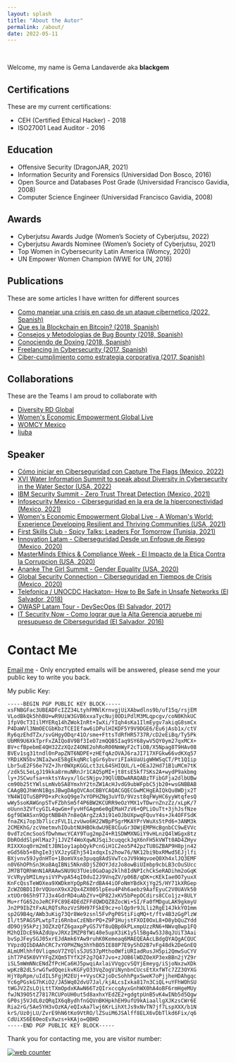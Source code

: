 ```yaml
---
layout: splash
title: "About the Autor"
permalink: /about/
date: 2022-05-11
---
```


<br>

Welcome, my name is Gema Landaverde aka **blackgem**

## Certifications

These are my current certifications:

- CEH (Certified Ethical Hacker) - 2018 
- ISO27001 Lead Auditor - 2016

## Education

- Offensive Security (DragonJAR, 2021)
- Information Security and Forensics (Universidad Don Bosco, 2016)
- Open Source and Databases Post Grade (Universidad Francisco Gavidia, 2008) 
- Computer Science Engineer (Universidad Francisco Gavidia, 2008)


## Awards 

- Cyberjutsu Awards Judge (Women’s Society of Cyberjutsu, 2022)
- Cyberjutsu Awards Nominee (Women’s Society of Cyberjutsu, 2021)
- Top Women in Cybersecurity Latin America (Womcy, 2020)
- UN Empower Women Champion (WWE for UN, 2016)


## Publications

These are some articles I have written for different sources

- [Como manejar una crisis en caso de un ataque cibernetico (2022, Spanish)](https://drive.google.com/file/d/149V12IplW9cdqEPpQ9axW1iU5-XiLsL0/view)
- [Que es la Blockchain en Bitcoin? (2018, Spanish)](https://issuu.com/noiseciberseguridad/docs/revista_noise_8)
- [Consejos y Metodologias de Bug Bounty (2018, Spanish)](https://issuu.com/noiseciberseguridad/docs/revista_noise_6)
- [Conociendo de Doxing (2018, Spanish)](https://issuu.com/noiseciberseguridad/docs/revista_febrero_2018)
- [Freelancing in Cybersecurity (2017, Spanish)](https://issuu.com/noiseciberseguridadla/docs/1.revista_20agosto_202017_20noise)
- [Ciber-cumplimiento como estrategia corporativa (2017, Spanish)](https://issuu.com/noiseciberseguridadla/docs/revista_noise_-_octubre)

  
## Collaborations

These are the Teams I am proud to collaborate with

- [Diversity RD Global](http://diversityrd.com/wp/consultants/)
- [Women's Economic Empowerment Global Live](https://es.weegloballive.com/)
- [WOMCY Mexico](https://www.womcy.org/es/inicio/)
- [Ijuba](http://www.ijuba.solutions/epayments/) 

## Speaker

- [Cómo iniciar en Ciberseguridad con Capture The Flags (Mexico, 2022)](https://www.linkedin.com/posts/womcy_womcy-womcymaezxico-womcytalks-activity-6902266104463646720-Ioyx?utm_source=linkedin_share&utm_medium=member_desktop_web)
- [XVI Water Information Summit to speak about Diversity in Cybersecurity in the Water Sector (USA, 2022)](https://environment.fiu.edu/where-we-work/freshwater/unesco-chair/water-information-summit-xvi/)
- [IBM Security Summit - Zero Trust Threat Detection (Mexico, 2021)](https://www.ibm.com/events/mx/es/security-summit/)
- [Infosecurity Mexico  - Ciberseguridad en la era de la hiperconectividad (Mexico, 2021)](https://www.infosecuritymexico.com/es/eventos-virtuales/infosecurity-latam-edition.html)
- [Women's Economic Empowerment Global Live  - A Woman's World: Experience Developing Resilient and Thriving Communities (USA, 2021)](https://www.weegloballive.com/events/a-womans-world-experience-developing-resilient-and-thriving-communities)
- [First Skills Club  - Spicy Talks: Leaders For Tomorrow (Tunisia, 2021)](https://firstskillsclub.com/)
- [Innovation Latam - Ciberseguridad Desde un Enfoque de Riesgo (Mexico, 2020)](https://www.ibm.com/events/mx/es/security-summit/)
- [MasterMinds Ethics & Compliance Week - El Impacto de la Etica Contra la Corrupcion (USA, 2020)](https://ethicsglobal.com/en/)
- [Ananke The Girl Summit - Gender Equality (USA, 2020)](https://anankemag.com/the-girl-summit/)
- [Global Security Connection - Ciberseguridad en Tiempos de Crisis (Mexico, 2020)](https://cerberus.consulting/2020/#inicio)
- [Telefonica / UNOCDC Hackaton- How to Be Safe in Unsafe Networks (El Salvador, 2018)](https://www.unodc.org/ropan/es/unodc-celebra-en-el-salvador-la-hackathon-aconseja-a-los-pequeos-para-el-uso-seguro-del-internet-en-el-marco-de-las-actividades-del-da-del-internet-seguro.html)
- [OWASP Latam Tour - DevSecOps (El Salvador, 2017)](https://www.facebook.com/owaspElSalvador)
- [IT Security Now - Como lograr que la Alta Gerencia apruebe mi presupueso de Ciberseguridad (El Salvador, 2016)](https://revistaitnow.com/)

# Contact Me

<a href="mailto:blackgem@protonmail.com">Email me</a> - Only encrypted emails will be answered, please send me your public key to write you back.


My public Key:

```
-----BEGIN PGP PUBLIC KEY BLOCK-----
xsFNBGFac3UBEADFcIZZ34LtyhFMNlKrnvgjUiXAbwdlns9b/uf15q/rsjEM
VLodBkQk5hhBU+wR9UiW3GVB6xxaTycNuj0ODiPdlM3MLqpcgv/coN0KhkUC
1fpV0cT3IilMYERq14hZWokInRt+IwXi/YIqh4sKa1IlmEygv7akiqG8smCx
P4DaWVl3NmOECGbKbzTCEIEfaw6iDPulHIKDF5Y9V9DGE6/Eu6jAsb1x/ctV
Ry6qzEhdTZx/svGHgyODqr41O/sme+FttsTdRfHR5737R/cD2eEiBq/Ty5Pk
UbMR9U6XkTprFxZAIQo8V9Bf3IeO7zmQQB5Iaq9SY68ywV5QY0ym27qxMCX+
BV+cfBpebmE4QH32ZzXQzZ4ONE2ohRoR00NmWyF2cTiOB/X5Npag8T9HAv08
BVEv1sg31tndl0nPapZNT6NDPE+zHEfqAzOVAJ6raJI717XFGkw66vdKXq57
YRDiKN5bv3NIa2wxE58gEkqNRclgGr6ybvriFIakUaUigWHWSqCT/Pt1Q1ip
Lbr5uE2FS6e7VZ+Jhr0WXpKGGLct3zL64SHIQUL/L+OEaJ2Hd71B1uMCm7tK
/zdk5L5eLgJ19kka8rmuNRnJr1CAQ5pMI+jt8tsE5kf7SKs2A+wydP9akbmg
ly+JSCwufsa+nktsYAvyx/lGcSNjpvJ9QlUBDwARAQABzTFibGFja2dlbUBw
cm90b25tYWlsLmNvbSA8YmxhY2tnZW1AcHJvdG9ubWFpbC5jb20+wsGNBBAB
CAAgBQJhWnN1BgsJBwgDAgQVCAoCBBYCAQACGQECGwMCHgEAIQkQu8WDjx2T
YN4WIQTuSBPPD+xPckoQ9ge7xYOPHZNg3uVfD/9Vzst8qFWyHC6yyWtqfesQ
wWy5soKAWGnpSTvFZbhSm5f4P6BW2KCURR9eOzYMX1vTDwrnZnzZz/xLpK/7
oUunn3ZVfcyGIL4qwGm+FyvHfGAgm6e0gEMaH7zV6+QPLiOuTt+3jhJsfNze
6gf9EWASxn9QptNBB4h7n8eQArgZzA3i91eOJbUXpwqFQuvY4s+Jk4OFFSdK
fnaZKi7op3b7liczFVLILzvUwo6H22WBpPSgrMKAYPrVWuXs5tPd6+3ANM3k
2CMEKhG/zcVmetmvhIOubtNUHBOkdwU9E8CGuGr3OWjEMPHcBgnbCC9wEVVc
0vdTzCmcSooSfDwhmwcYCAY9Tug2mpZ4+R1SDWMXNGiY9vHLnzQ4lWGgx8tz
DbROddSlpHlMaz7j1JVZf4WoXqwNJSqi3cuqqckJqX6nFH5kVWTt0AD4ZHyv
RIXXXoq0rm2mEtJBN1oy1apbQykPcnGiH1C2eo5P42pzTU8GZBAP9H8pjn42
eGd56b5+8hgIe3jVXJzyGEhj541xdqxIs2how76/NK12bi9bxRMwd5EJjlfi
BXjvnv59JydnHTo+1BomVXse3puqq8AdSVwTcoJV9kWqvoeQ0Xh4xlJQ3EMF
n0V6hOPhSn3Ko8AqIBNi5Nkn8Dj5Z0OYJdzJo8owBiUImbp9cbLB3cOuSUcc
JM7BTQRhWnN1ARAAwSNU9U3TUei0GaDap2klh8IdNPIchCkSeRADihm2oGqK
VcVRyybMILmysiVYPvpA54qI0duI2J9VnqZV/p06B/qDK+cKEkIae0O7yuxX
KnFcQssTeWOXea9XWDkmYpQpR6ZrdBA44iOFoNmYBdkXjYg25/HY71kXRGep
ZcWZOBD1I0rVQUonX9xX2Qx4ZX005lpEeu4P4h6aebz9AafEyuC2V0UAVk50
xtUOr065h9T7J3x4GdrRD4uAbZYv+QP82JxKV5bPepOCdirs8CCo1jz+8ULY
Mu+rfG652oJeRCFFC89E4DEdZFFdQWDQZ8ZocWi+SI/Fa0fMDguLAK9gkmyU
Jn2P9IbZtFxALRQTsRozVzSRH97FSkE9cz+olQp9r9JLli2RgE14JkkYO1mm
sp2G9B4q/AWb3uKig73Qr8We9zsnl5FvPgP0StiFiqMQ+t/ftv4B3zGgPlzW
Il/t5PAGSPLwtpTzi6RnbxCzENbrPQ+Z9P1HujstFXOI0OxL8+D8ybQuZYdd
dD9Oj95kPzj3OZXzQfZ6gaxpPyGS7Vf8uQBp0kPLxmpUzzRN6+NWvq0wp1FQ
M2hQIDcE9kAZdUpvJRXzIMZP8fWi40e5upX3iK1y5l5Bg4w53J8qJUiT3Aai
bvSpJFeySGJ05xrEJdAmk6YAw9ruhK0Kemeaq6MAEQEAAcLBdgQYAQgACQUC
YVpzdQIbDAAhCRC7xYOPHZNg3hYhBO5IE88P7E9yShD2B7vFg48dk2DeGnEQ
ALmUMlhhf0VliqmoV7ZYQlsSJUS37pMtho0WfiURIadRusJH5pi2QmwSuCYV
ihT7P45K0VYYFgZXQm5TYfX2F2g7Q47Jvo+zJOB6lWDZOeXP3exBBn2jYZ9r
iSL5mWmNNcENdZfPcHCa6HJ5pwqiAxlaiVVqgcvSQYjEmeyg/iSjoNxzwXDk
wpKzB2dLSrwGfwdQqeikvKGFyO33VqZogViNynbnCUcsEtXxfWTc7ZZ3OYXG
HjY8pRpm/uIdIL5FgjM2EUj++VysCK2joDcSohhPgxSweK7oPjjheHDAhgqc
Yc6gPGskG7hKiO2/JA5Wq02dvU7Jal/kjALcsIxka817n3CiQL+uYFhWOhSU
tWGJV2ZsLOjLttTXmOpdxKAwN66TzQIrxccqAyxGnhWX0hA4oBF6rmHgeMUy
fwJN39O5tZ7817RCUPoUH0ut5d8axhxYEdZE2+gdgtpUnB5vK4wINb5d5Qgw
GP0sj5VJdL0zQRqIX6qBydhfnGQVnBKHpkhEH9ufU9kAiaallgXJKzsCWr6E
Ria2rG/5Ae5YH3vOzKA/eQIxAa7lwj6KrLihXtJs9xNvTN7jf7LspXXX/b1N
krS/Uz0jLU/ZvrE9hN6tKo9VtRO/lZSuiM6JSAlff8ELX6vDbTlkd6Fix/q6
CdUiXS6E60eoEvXwzs+kKAjo=QBHD
-----END PGP PUBLIC KEY BLOCK-----
```
<p>Thank you for contacting me, you are visitor number:</p>

<!-- hitwebcounter Code START -->
<a href="https://www.hitwebcounter.com" target="_blank">
<img src="https://hitwebcounter.com/counter/counter.php?page=7987114&style=0010&nbdigits=5&type=page&initCount=0" title="Free Counter" Alt="web counter"   border="0" /></a>                           

